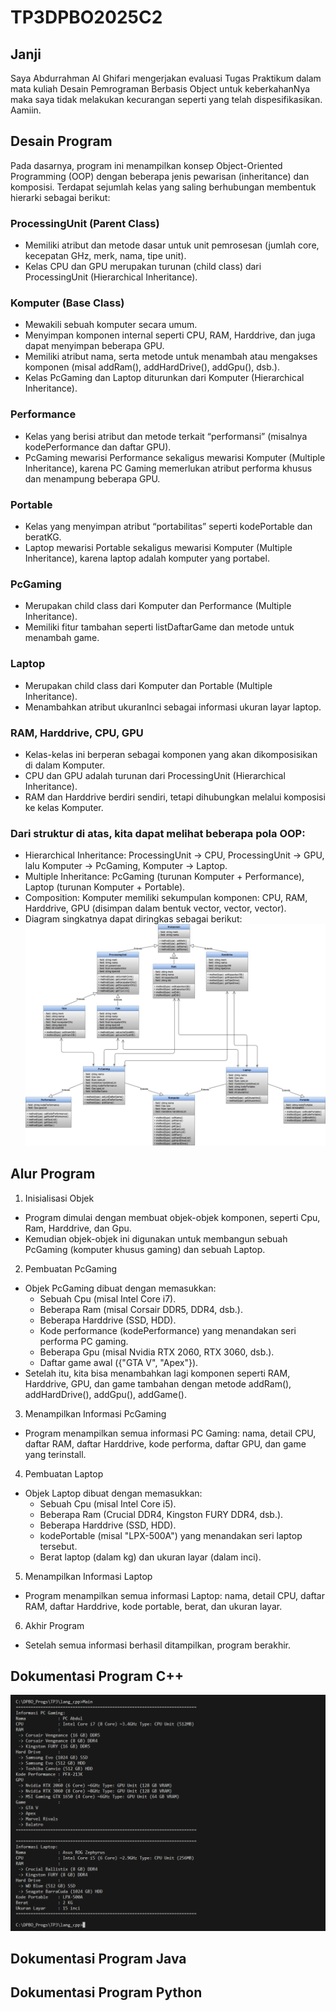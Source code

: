 # TP3DPBO2025C2

## Janji 
Saya Abdurrahman Al Ghifari mengerjakan evaluasi Tugas Praktikum dalam mata kuliah 
Desain Pemrograman Berbasis Object untuk keberkahanNya maka saya tidak melakukan kecurangan 
seperti yang telah dispesifikasikan. Aamiin.

## Desain Program
Pada dasarnya, program ini menampilkan konsep Object-Oriented Programming (OOP) dengan beberapa jenis pewarisan (inheritance) dan komposisi. Terdapat sejumlah kelas yang saling berhubungan membentuk hierarki sebagai berikut:

### ProcessingUnit (Parent Class)
- Memiliki atribut dan metode dasar untuk unit pemrosesan (jumlah core, kecepatan GHz, merk, nama, tipe unit).
- Kelas CPU dan GPU merupakan turunan (child class) dari ProcessingUnit (Hierarchical Inheritance).

### Komputer (Base Class)
- Mewakili sebuah komputer secara umum.
- Menyimpan komponen internal seperti CPU, RAM, Harddrive, dan juga dapat menyimpan beberapa GPU.
- Memiliki atribut nama, serta metode untuk menambah atau mengakses komponen (misal addRam(), addHardDrive(), addGpu(), dsb.).
- Kelas PcGaming dan Laptop diturunkan dari Komputer (Hierarchical Inheritance).

### Performance
- Kelas yang berisi atribut dan metode terkait “performansi” (misalnya kodePerformance dan daftar GPU).
- PcGaming mewarisi Performance sekaligus mewarisi Komputer (Multiple Inheritance), karena PC Gaming memerlukan atribut performa khusus dan menampung beberapa GPU.

### Portable
- Kelas yang menyimpan atribut “portabilitas” seperti kodePortable dan beratKG.
- Laptop mewarisi Portable sekaligus mewarisi Komputer (Multiple Inheritance), karena laptop adalah komputer yang portabel.

### PcGaming
- Merupakan child class dari Komputer dan Performance (Multiple Inheritance).
- Memiliki fitur tambahan seperti listDaftarGame dan metode untuk menambah game.

### Laptop
- Merupakan child class dari Komputer dan Portable (Multiple Inheritance).
- Menambahkan atribut ukuranInci sebagai informasi ukuran layar laptop.

### RAM, Harddrive, CPU, GPU
- Kelas-kelas ini berperan sebagai komponen yang akan dikomposisikan di dalam Komputer.
- CPU dan GPU adalah turunan dari ProcessingUnit (Hierarchical Inheritance).
- RAM dan Harddrive berdiri sendiri, tetapi dihubungkan melalui komposisi ke kelas Komputer.

### Dari struktur di atas, kita dapat melihat beberapa pola OOP:
- Hierarchical Inheritance: ProcessingUnit → CPU, ProcessingUnit → GPU, lalu Komputer → PcGaming, Komputer → Laptop.
- Multiple Inheritance: PcGaming (turunan Komputer + Performance), Laptop (turunan Komputer + Portable).
- Composition: Komputer memiliki sekumpulan komponen: CPU, RAM, Harddrive, GPU (disimpan dalam bentuk vector<Ram>, vector<Harddrive>, vector<Gpu>).
- Diagram singkatnya dapat diringkas sebagai berikut:
![Phase 1](DesainDiagram.jpg)

## Alur Program
1. Inisialisasi Objek
- Program dimulai dengan membuat objek-objek komponen, seperti Cpu, Ram, Harddrive, dan Gpu.
- Kemudian objek-objek ini digunakan untuk membangun sebuah PcGaming (komputer khusus gaming) dan sebuah Laptop.

2. Pembuatan PcGaming
- Objek PcGaming dibuat dengan memasukkan:
    - Sebuah Cpu (misal Intel Core i7).
    - Beberapa Ram (misal Corsair DDR5, DDR4, dsb.).
    - Beberapa Harddrive (SSD, HDD).
    - Kode performance (kodePerformance) yang menandakan seri performa PC gaming.
    - Beberapa Gpu (misal Nvidia RTX 2060, RTX 3060, dsb.).
    - Daftar game awal ({"GTA V", "Apex"}).
- Setelah itu, kita bisa menambahkan lagi komponen seperti RAM, Harddrive, GPU, dan game tambahan dengan metode addRam(), addHardDrive(), addGpu(), addGame().

3. Menampilkan Informasi PcGaming
- Program menampilkan semua informasi PC Gaming: nama, detail CPU, daftar RAM, daftar Harddrive, kode performa, daftar GPU, dan game yang terinstall.

4. Pembuatan Laptop
- Objek Laptop dibuat dengan memasukkan:
    - Sebuah Cpu (misal Intel Core i5).
    - Beberapa Ram (Crucial DDR4, Kingston FURY DDR4, dsb.).
    - Beberapa Harddrive (SSD, HDD).
    - kodePortable (misal "LPX-500A") yang menandakan seri laptop tersebut.
    - Berat laptop (dalam kg) dan ukuran layar (dalam inci).

5. Menampilkan Informasi Laptop
- Program menampilkan semua informasi Laptop: nama, detail CPU, daftar RAM, daftar Harddrive, kode portable, berat, dan ukuran layar.

6. Akhir Program
- Setelah semua informasi berhasil ditampilkan, program berakhir.

## Dokumentasi Program C++
![Phase 1](lang_cpp/Documentation/TP3_DokumCPP1.png)

## Dokumentasi Program Java

## Dokumentasi Program Python